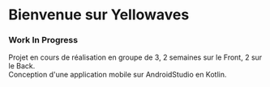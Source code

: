 # Bienvenue sur Yellowaves  
### Work In Progress
Projet en cours de réalisation en groupe de 3, 2 semaines sur le Front, 2 sur le Back.  
Conception d'une application mobile sur AndroidStudio en Kotlin.  
